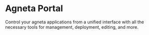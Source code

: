 # Agneta Portal

Control your agneta applications from a unified interface with all the necessary tools for management, deployment, editing, and more.

